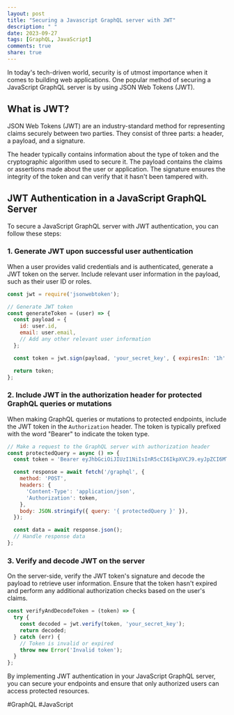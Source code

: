 ```yaml
---
layout: post
title: "Securing a Javascript GraphQL server with JWT"
description: " "
date: 2023-09-27
tags: [GraphQL, JavaScript]
comments: true
share: true
---
```


In today's tech-driven world, security is of utmost importance when it comes to building web applications. One popular method of securing a JavaScript GraphQL server is by using JSON Web Tokens (JWT).

## What is JWT?

JSON Web Tokens (JWT) are an industry-standard method for representing claims securely between two parties. They consist of three parts: a header, a payload, and a signature. 

The header typically contains information about the type of token and the cryptographic algorithm used to secure it. The payload contains the claims or assertions made about the user or application. The signature ensures the integrity of the token and can verify that it hasn't been tampered with.

## JWT Authentication in a JavaScript GraphQL Server

To secure a JavaScript GraphQL server with JWT authentication, you can follow these steps:

### 1. Generate JWT upon successful user authentication

When a user provides valid credentials and is authenticated, generate a JWT token on the server. Include relevant user information in the payload, such as their user ID or roles.

```javascript
const jwt = require('jsonwebtoken');

// Generate JWT token
const generateToken = (user) => {
  const payload = {
    id: user.id,
    email: user.email,
    // Add any other relevant user information
  };

  const token = jwt.sign(payload, 'your_secret_key', { expiresIn: '1h' });

  return token;
};
```

### 2. Include JWT in the authorization header for protected GraphQL queries or mutations

When making GraphQL queries or mutations to protected endpoints, include the JWT token in the `Authorization` header. The token is typically prefixed with the word "Bearer" to indicate the token type.

```javascript
// Make a request to the GraphQL server with authorization header
const protectedQuery = async () => {
  const token = 'Bearer eyJhbGciOiJIUzI1NiIsInR5cCI6IkpXVCJ9.eyJpZCI6MTEyMzQ1Njc4OSwiZW1haWwiOiJhZG1pbkBleGFtcGxlLmNvbSIsImlhdCI6MTYzNDE5MTM4OSwiZXhwIjoxNjM0MTk1Mzg5fQ.oEfv3_hx855LHELfAdH3qHPHRrIwNnn3rLj9IObn9jc';

  const response = await fetch('/graphql', {
    method: 'POST',
    headers: {
      'Content-Type': 'application/json',
      'Authorization': token,
    },
    body: JSON.stringify({ query: '{ protectedQuery }' }),
  });

  const data = await response.json();
  // Handle response data
};
```

### 3. Verify and decode JWT on the server

On the server-side, verify the JWT token's signature and decode the payload to retrieve user information. Ensure that the token hasn't expired and perform any additional authorization checks based on the user's claims.

```javascript
const verifyAndDecodeToken = (token) => {
  try {
    const decoded = jwt.verify(token, 'your_secret_key');
    return decoded;
  } catch (err) {
    // Token is invalid or expired
    throw new Error('Invalid token');
  }
};
```

By implementing JWT authentication in your JavaScript GraphQL server, you can secure your endpoints and ensure that only authorized users can access protected resources.

#GraphQL #JavaScript